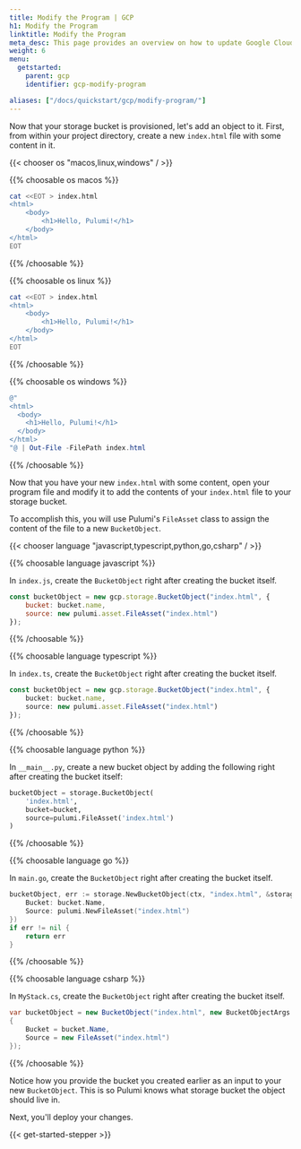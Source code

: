 ```yaml
---
title: Modify the Program | GCP
h1: Modify the Program
linktitle: Modify the Program
meta_desc: This page provides an overview on how to update Google Cloud (GCP) project from a Pulumi program.
weight: 6
menu:
  getstarted:
    parent: gcp
    identifier: gcp-modify-program

aliases: ["/docs/quickstart/gcp/modify-program/"]
---
```


Now that your storage bucket is provisioned, let's add an object to it. First, from within your project directory, create a new `index.html` file with some content in it.

{{< chooser os "macos,linux,windows" / >}}

{{% choosable os macos %}}

```bash
cat <<EOT > index.html
<html>
    <body>
        <h1>Hello, Pulumi!</h1>
    </body>
</html>
EOT
```

{{% /choosable %}}

{{% choosable os linux %}}

```bash
cat <<EOT > index.html
<html>
    <body>
        <h1>Hello, Pulumi!</h1>
    </body>
</html>
EOT
```

{{% /choosable %}}

{{% choosable os windows %}}

```powershell
@"
<html>
  <body>
    <h1>Hello, Pulumi!</h1>
  </body>
</html>
"@ | Out-File -FilePath index.html
```

{{% /choosable %}}

Now that you have your new `index.html` with some content, open your program file and modify it to add the contents of your `index.html` file to your storage bucket.

To accomplish this, you will use Pulumi's `FileAsset` class to assign the content of the file to a new  `BucketObject`.

{{< chooser language "javascript,typescript,python,go,csharp" / >}}

{{% choosable language javascript %}}

In `index.js`, create the `BucketObject` right after creating the bucket itself.

```javascript
const bucketObject = new gcp.storage.BucketObject("index.html", {
    bucket: bucket.name,
    source: new pulumi.asset.FileAsset("index.html")
});
```

{{% /choosable %}}

{{% choosable language typescript %}}

In `index.ts`, create the `BucketObject` right after creating the bucket itself.

```typescript
const bucketObject = new gcp.storage.BucketObject("index.html", {
    bucket: bucket.name,
    source: new pulumi.asset.FileAsset("index.html")
});
```

{{% /choosable %}}

{{% choosable language python %}}

In `__main__.py`, create a new bucket object by adding the following right after creating the bucket itself:

```python
bucketObject = storage.BucketObject(
    'index.html',
    bucket=bucket,
    source=pulumi.FileAsset('index.html')
)
```

{{% /choosable %}}

{{% choosable language go %}}

In `main.go`, create the `BucketObject` right after creating the bucket itself.

```go
bucketObject, err := storage.NewBucketObject(ctx, "index.html", &storage.BucketObjectArgs{
    Bucket: bucket.Name,
    Source: pulumi.NewFileAsset("index.html")
})
if err != nil {
    return err
}
```

{{% /choosable %}}

{{% choosable language csharp %}}

In `MyStack.cs`, create the `BucketObject` right after creating the bucket itself.

```csharp
var bucketObject = new BucketObject("index.html", new BucketObjectArgs
{
    Bucket = bucket.Name,
    Source = new FileAsset("index.html")
});
```

{{% /choosable %}}

Notice how you provide the bucket you created earlier as an input to your new `BucketObject`. This is so Pulumi knows what storage bucket the object should live in.

Next, you'll deploy your changes.

{{< get-started-stepper >}}
